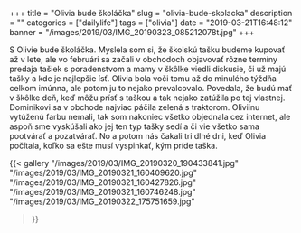 +++
title = "Olivia bude školáčka"
slug = "olivia-bude-skolacka"
description = ""
categories = ["dailylife"]
tags = ["olivia"]
date = "2019-03-21T16:48:12"
banner = "/images/2019/03/IMG_20190323_085212078t.jpg"
+++


S Olivie bude školáčka. Myslela som si, že školskú tašku budeme kupovať až v lete, ale vo februári sa začali v obchodoch objavovať rôzne termíny predaja tašiek s poradenstvom a mamy v škôlke viedli diskusie, či už majú tašky a kde je najlepšie ísť. Olivia bola voči tomu až do minulého týždňa celkom imúnna, ale potom ju to nejako prevalcovalo. Povedala, že budú mať v škôlke deň, keď môžu prísť s taškou a tak nejako zatúžila po tej vlastnej. Dominikovi sa v obchode najviac páčila zelená s traktorom. Oliviinu vytúženú farbu nemali, tak som nakoniec všetko objednala cez internet, ale aspoň sme vyskúšali ako jej ten typ tašky sedí a či vie všetko sama pootvárať a pozatvárať. No a potom nás čakali tri dlhé dni, keď Olivia počítala, koľko sa ešte musí vyspinkať, kým príde taška.


{{< gallery
  "/images/2019/03/IMG_20190320_190433841.jpg"
  "/images/2019/03/IMG_20190321_160409620.jpg"
  "/images/2019/03/IMG_20190321_160427826.jpg"
  "/images/2019/03/IMG_20190321_160746248.jpg"
  "/images/2019/03/IMG_20190322_175751659.jpg"
  
>}}

